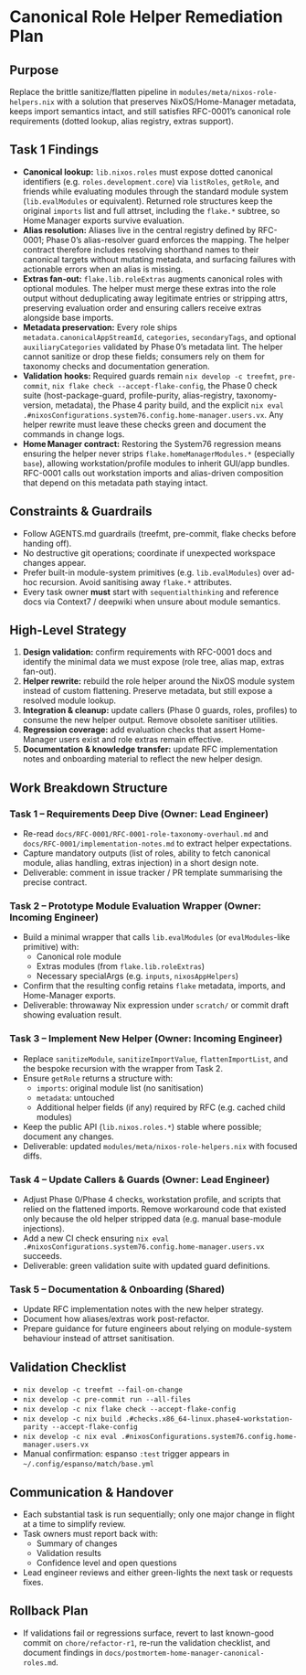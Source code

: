 # Canonical Role Helper Remediation Plan

## Purpose

Replace the brittle sanitize/flatten pipeline in `modules/meta/nixos-role-helpers.nix`
with a solution that preserves NixOS/Home-Manager metadata, keeps import semantics
intact, and still satisfies RFC-0001’s canonical role requirements (dotted lookup,
alias registry, extras support).

## Task 1 Findings

- **Canonical lookup:** `lib.nixos.roles` must expose dotted canonical identifiers (e.g. `roles.development.core`) via `listRoles`, `getRole`, and friends while evaluating modules through the standard module system (`lib.evalModules` or equivalent). Returned role structures keep the original `imports` list and full attrset, including the `flake.*` subtree, so Home Manager exports survive evaluation.
- **Alias resolution:** Aliases live in the central registry defined by RFC-0001; Phase 0’s alias-resolver guard enforces the mapping. The helper contract therefore includes resolving shorthand names to their canonical targets without mutating metadata, and surfacing failures with actionable errors when an alias is missing.
- **Extras fan-out:** `flake.lib.roleExtras` augments canonical roles with optional modules. The helper must merge these extras into the role output without deduplicating away legitimate entries or stripping attrs, preserving evaluation order and ensuring callers receive extras alongside base imports.
- **Metadata preservation:** Every role ships `metadata.canonicalAppStreamId`, `categories`, `secondaryTags`, and optional `auxiliaryCategories` validated by Phase 0’s metadata lint. The helper cannot sanitize or drop these fields; consumers rely on them for taxonomy checks and documentation generation.
- **Validation hooks:** Required guards remain `nix develop -c treefmt`, `pre-commit`, `nix flake check --accept-flake-config`, the Phase 0 check suite (host-package-guard, profile-purity, alias-registry, taxonomy-version, metadata), the Phase 4 parity build, and the explicit `nix eval .#nixosConfigurations.system76.config.home-manager.users.vx`. Any helper rewrite must leave these checks green and document the commands in change logs.
- **Home Manager contract:** Restoring the System76 regression means ensuring the helper never strips `flake.homeManagerModules.*` (especially `base`), allowing workstation/profile modules to inherit GUI/app bundles. RFC-0001 calls out workstation imports and alias-driven composition that depend on this metadata path staying intact.

## Constraints & Guardrails

- Follow AGENTS.md guardrails (treefmt, pre-commit, flake checks before handing off).
- No destructive git operations; coordinate if unexpected workspace changes appear.
- Prefer built-in module-system primitives (e.g. `lib.evalModules`) over ad-hoc
  recursion. Avoid sanitising away `flake.*` attributes.
- Every task owner **must** start with `sequentialthinking` and reference docs via
  Context7 / deepwiki when unsure about module semantics.

## High-Level Strategy

1. **Design validation:** confirm requirements with RFC-0001 docs and identify the
   minimal data we must expose (role tree, alias map, extras fan-out).
2. **Helper rewrite:** rebuild the role helper around the NixOS module system
   instead of custom flattening. Preserve metadata, but still expose a resolved
   module lookup.
3. **Integration & cleanup:** update callers (Phase 0 guards, roles, profiles) to
   consume the new helper output. Remove obsolete sanitiser utilities.
4. **Regression coverage:** add evaluation checks that assert Home-Manager users
   exist and role extras remain effective.
5. **Documentation & knowledge transfer:** update RFC implementation notes and
   onboarding material to reflect the new helper design.

## Work Breakdown Structure

### Task 1 – Requirements Deep Dive (Owner: Lead Engineer)

- Re-read `docs/RFC-0001/RFC-0001-role-taxonomy-overhaul.md` and
  `docs/RFC-0001/implementation-notes.md` to extract helper expectations.
- Capture mandatory outputs (list of roles, ability to fetch canonical module,
  alias handling, extras injection) in a short design note.
- Deliverable: comment in issue tracker / PR template summarising the precise
  contract.

### Task 2 – Prototype Module Evaluation Wrapper (Owner: Incoming Engineer)

- Build a minimal wrapper that calls `lib.evalModules` (or `evalModules`-like
  primitive) with:
  - Canonical role module
  - Extras modules (from `flake.lib.roleExtras`)
  - Necessary specialArgs (e.g. `inputs`, `nixosAppHelpers`)
- Confirm that the resulting config retains `flake` metadata, imports, and
  Home-Manager exports.
- Deliverable: throwaway Nix expression under `scratch/` or commit draft showing
  evaluation result.

### Task 3 – Implement New Helper (Owner: Incoming Engineer)

- Replace `sanitizeModule`, `sanitizeImportValue`, `flattenImportList`, and the
  bespoke recursion with the wrapper from Task 2.
- Ensure `getRole` returns a structure with:
  - `imports`: original module list (no sanitisation)
  - `metadata`: untouched
  - Additional helper fields (if any) required by RFC (e.g. cached child modules)
- Keep the public API (`lib.nixos.roles.*`) stable where possible; document any
  changes.
- Deliverable: updated `modules/meta/nixos-role-helpers.nix` with focused diffs.

### Task 4 – Update Callers & Guards (Owner: Lead Engineer)

- Adjust Phase 0/Phase 4 checks, workstation profile, and scripts that relied on
  the flattened imports. Remove workaround code that existed only because the old
  helper stripped data (e.g. manual base-module injections).
- Add a new CI check ensuring `nix eval .#nixosConfigurations.system76.config.home-manager.users.vx`
  succeeds.
- Deliverable: green validation suite with updated guard definitions.

### Task 5 – Documentation & Onboarding (Shared)

- Update RFC implementation notes with the new helper strategy.
- Document how aliases/extras work post-refactor.
- Prepare guidance for future engineers about relying on module-system behaviour
  instead of attrset sanitisation.

## Validation Checklist

- `nix develop -c treefmt --fail-on-change`
- `nix develop -c pre-commit run --all-files`
- `nix develop -c nix flake check --accept-flake-config`
- `nix develop -c nix build .#checks.x86_64-linux.phase4-workstation-parity --accept-flake-config`
- `nix develop -c nix eval .#nixosConfigurations.system76.config.home-manager.users.vx`
- Manual confirmation: espanso `:test` trigger appears in `~/.config/espanso/match/base.yml`

## Communication & Handover

- Each substantial task is run sequentially; only one major change in flight at a
  time to simplify review.
- Task owners must report back with:
  - Summary of changes
  - Validation results
  - Confidence level and open questions
- Lead engineer reviews and either green-lights the next task or requests fixes.

## Rollback Plan

- If validations fail or regressions surface, revert to last known-good commit on
  `chore/refactor-r1`, re-run the validation checklist, and document findings in
  `docs/postmortem-home-manager-canonical-roles.md`.
